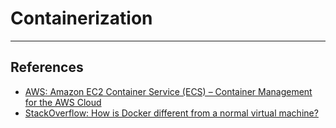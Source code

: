 # Containerization

---

## References

-   [AWS: Amazon EC2 Container Service (ECS) – Container Management for the AWS Cloud](http://aws.amazon.com/blogs/aws/cloud-container-management)
-   [StackOverflow: How is Docker different from a normal virtual machine?](http://stackoverflow.com/questions/16047306/how-is-docker-different-from-a-normal-virtual-machine)

